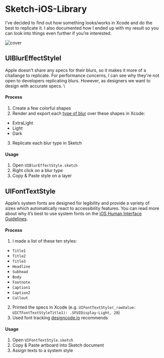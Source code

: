 # Sketch-iOS-Library
I’ve decided to find out how something looks/works in Xcode and do the best to replicate it. I also documented how I ended up with my result so you can look into things even further if you’re interested.

![cover](https://cloud.githubusercontent.com/assets/3231370/20457930/d6728fb8-ae64-11e6-910c-c51ec1d755a9.png)

## UIBlurEffectStyleI
Apple doesn’t share any specs for their blurs, so it makes it more of a challange to replicate. For performance concerns, I can see why they're not open to developers replicating blurs. However, as designers we want to design with accurate specs. \\

#### Process

1. Create a few colorful shapes
2. Render and export each [type of blur](https://developer.apple.com/reference/uikit/uiblureffectstyle) over these shapes in Xcode:
  - ExtraLight
  - Light
  - Dark
3. Replicate each blur type in Sketch

#### Usage

1. Open `UIBlurEffectStyle.sketch`
2. Right click on a blur type
3. Copy & Paste style on a layer

## UIFontTextStyle
Apple’s system fonts are designed for legibility and provide a variety of sizes which automatically react to accessibility features. You can read more about why it’s best to use system fonts on the [iOS Human Interface Guidelines](https://developer.apple.com/ios/human-interface-guidelines/visual-design/typography/).

#### Process

1. I made a list of these ten styles:
  - `Title1`
  - `Title2`
  - `Title3`
  - `Headline`
  - `Subhead`
  - `Body`
  - `Footnote`
  - `Caption1`
  - `Caption2`
  - `Callout`
2. Printed the specs in Xcode (e.g. `UIFontTextStyle(_rawValue: UICTFontTextStyleTitle1): .SFUIDisplay-Light, 28`)
3. Used font tracking [designcode.io](https://designcode.io/cloud/chapter1/iOS-Tracking.jpg) recommends

#### Usage

1. Open `UIFontTextStyle.sketch`
2. Copy & Paste artboard into Sketch document
3. Assign texts to a system style
